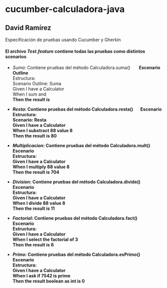 # cucumber-calculadora-java
## David Ramírez

Especificación de pruebas usando Cucumber y Gherkin

#### El archivo *Test.feature* contiene todas las pruebas como distintos scenarios

- *Suma*: Contiene pruebas del método Calculadora.suma()    &nbsp; &nbsp; &nbsp;    **Escenario Outline**\
Estructura:\
   Scenario Outline: Suma\
   Given I have a Calculator\
   When I sum <a> and <b>\
   Then the result is <value>

- *Resta*: Contiene pruebas del método Calculadora.resta()    &nbsp; &nbsp; &nbsp;    **Escenario**\
Estructura:\
   Scenario: Resta\
   Given I have a Calculator\
   When I substract 88 value 8\
   Then the result is 80

- *Multiplicacion*: Contiene pruebas del método Calculadora.mult()    &nbsp; &nbsp; &nbsp;    **Escenario**\
Estructura:\
    Given I have a Calculator\
    When I multiply 88 value 8\
    Then the result is 704

- *Division*: Contiene pruebas del método Calculadora.divide()    &nbsp; &nbsp; &nbsp;    **Escenario**\
Estructura:\
    Given I have a Calculator\
    When I divide 88 value 8\
    Then the result is 11

- *Factorial*: Contiene pruebas del método Calculadora.fact()    &nbsp; &nbsp; &nbsp;    **Escenario**\
Estructura:\
    Given I have a Calculator\
    When I select the factorial of 3\
    Then the result is 6

- *Primo*: Contiene pruebas del método Calculadora.esPrimo()    &nbsp; &nbsp; &nbsp;    **Escenario**\
Estructura:\
    Given I have a Calculator\
    When I ask if 7542 is prime\
    Then the result boolean as int is 0